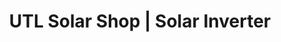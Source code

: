 ---
title: "UTL Solar Shop | Solar Inverter"
url: /safidon/utl-solar-shop-solar-inverter/
shop: electrical
---